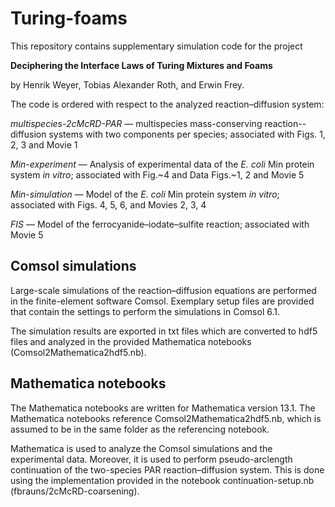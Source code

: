 # Turing-foams

This repository contains supplementary simulation code for the project

**Deciphering the Interface Laws of Turing Mixtures and Foams**

by Henrik Weyer, Tobias Alexander Roth, and Erwin Frey.

The code is ordered with respect to the analyzed reaction&ndash;diffusion system:

_multispecies-2cMcRD-PAR_ &mdash; multispecies mass-conserving reaction--diffusion systems with two components per species; associated with Figs. 1, 2, 3 and Movie 1

_Min-experiment_ &mdash; Analysis of experimental data of the _E. coli_ Min protein system _in vitro_; associated with Fig.~4 and Data Figs.~1, 2 and Movie 5

_Min-simulation_ &mdash; Model of the _E. coli_ Min protein system _in vitro_; associated with Figs. 4, 5, 6, and Movies 2, 3, 4

_FIS_ &mdash; Model of the ferrocyanide&ndash;iodate&ndash;sulfite reaction; associated with Movie 5

## Comsol simulations
Large-scale simulations of the reaction&ndash;diffusion equations are performed in the finite-element software Comsol. Exemplary setup files are provided that contain the settings to perform the simulations in Comsol 6.1.

The simulation results are exported in txt files which are converted to hdf5 files and analyzed in the provided Mathematica notebooks (Comsol2Mathematica2hdf5.nb).

## Mathematica notebooks
The Mathematica notebooks are written for Mathematica version 13.1.
The Mathematica notebooks reference Comsol2Mathematica2hdf5.nb, which is assumed to be in the same folder as the referencing notebook.

Mathematica is used to analyze the Comsol simulations and the experimental data.
Moreover, it is used to perform pseudo-arclength continuation of the two-species PAR reaction&ndash;diffusion system. This is done using the implementation provided in the notebook continuation-setup.nb (fbrauns/2cMcRD-coarsening).
